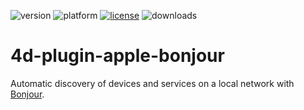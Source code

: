 ![version](https://img.shields.io/badge/version-19%2B-5682DF)
![platform](https://img.shields.io/static/v1?label=platform&message=mac-intel%20|%20mac-arm&color=blue)
[![license](https://img.shields.io/github/license/miyako/4d-plugin-apple-bonjour)](LICENSE)
![downloads](https://img.shields.io/github/downloads/miyako/4d-plugin-apple-bonjour/total)

# 4d-plugin-apple-bonjour
Automatic discovery of devices and services on a local network with [Bonjour](https://developer.apple.com/bonjour/).
